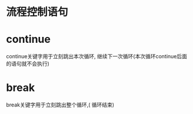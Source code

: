 # 流程控制语句

# continue

continue关键字用于立刻跳出本次循环, 继续下一次循环(本次循环continue后面的语句就不会执行)

# break

break关键字用于立刻跳出整个循环,( 循环结束)
